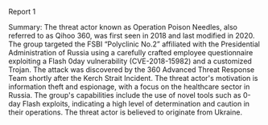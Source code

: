 
Report 1

Summary:
The threat actor known as Operation Poison Needles, also referred to as Qihoo 360, was first seen in 2018 and last modified in 2020. The group targeted the FSBI “Polyclinic No.2” affiliated with the Presidential Administration of Russia using a carefully crafted employee questionnaire exploiting a Flash 0day vulnerability (CVE-2018-15982) and a customized Trojan. The attack was discovered by the 360 Advanced Threat Response Team shortly after the Kerch Strait Incident. The threat actor's motivation is information theft and espionage, with a focus on the healthcare sector in Russia. The group's capabilities include the use of novel tools such as 0-day Flash exploits, indicating a high level of determination and caution in their operations. The threat actor is believed to originate from Ukraine.


